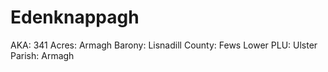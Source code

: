 # Edenknappagh

AKA: 341
Acres: Armagh
Barony: Lisnadill
County: Fews Lower
PLU: Ulster
Parish: Armagh